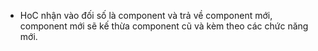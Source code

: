 - HoC nhận vào đối số là component và trả về component mới, component mới sẽ kế thừa component cũ và kèm theo các chức năng mới.
